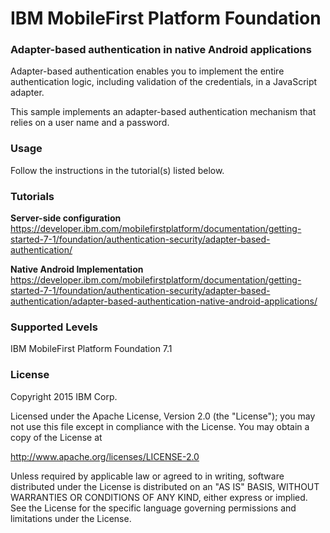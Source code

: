 IBM MobileFirst Platform Foundation
===
### Adapter-based authentication in native Android applications
Adapter-based authentication enables you to implement the entire authentication logic, including validation of the credentials, in a JavaScript adapter.

This sample implements an adapter-based authentication mechanism that relies on a user name and a password.

### Usage
Follow the instructions in the tutorial(s) listed below.

### Tutorials
**Server-side configuration**
https://developer.ibm.com/mobilefirstplatform/documentation/getting-started-7-1/foundation/authentication-security/adapter-based-authentication/

**Native Android Implementation**
https://developer.ibm.com/mobilefirstplatform/documentation/getting-started-7-1/foundation/authentication-security/adapter-based-authentication/adapter-based-authentication-native-android-applications/


### Supported Levels
IBM MobileFirst Platform Foundation 7.1

### License
Copyright 2015 IBM Corp.

Licensed under the Apache License, Version 2.0 (the "License");
you may not use this file except in compliance with the License.
You may obtain a copy of the License at

http://www.apache.org/licenses/LICENSE-2.0

Unless required by applicable law or agreed to in writing, software
distributed under the License is distributed on an "AS IS" BASIS,
WITHOUT WARRANTIES OR CONDITIONS OF ANY KIND, either express or implied.
See the License for the specific language governing permissions and
limitations under the License.
